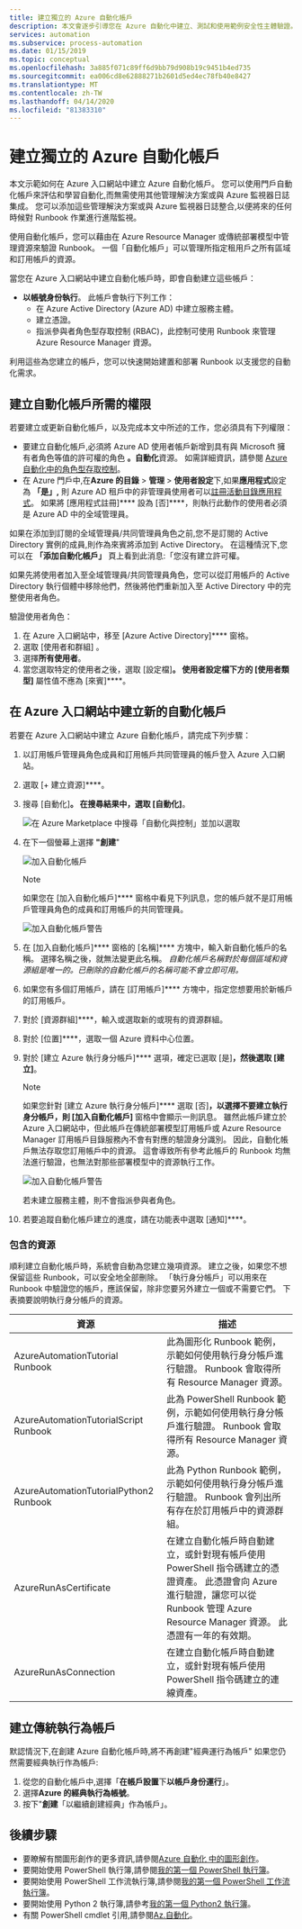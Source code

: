```yaml
---
title: 建立獨立的 Azure 自動化帳戶
description: 本文會逐步引導您在 Azure 自動化中建立、測試和使用範例安全性主體驗證。
services: automation
ms.subservice: process-automation
ms.date: 01/15/2019
ms.topic: conceptual
ms.openlocfilehash: 3a885f071c89ff6d9bb79d908b19c9451b4ed735
ms.sourcegitcommit: ea006cd8e62888271b2601d5ed4ec78fb40e8427
ms.translationtype: MT
ms.contentlocale: zh-TW
ms.lasthandoff: 04/14/2020
ms.locfileid: "81383310"
---
```

# <a name="create-a-standalone-azure-automation-account"></a>建立獨立的 Azure 自動化帳戶

本文示範如何在 Azure 入口網站中建立 Azure 自動化帳戶。 您可以使用門戶自動化帳戶來評估和學習自動化,而無需使用其他管理解決方案或與 Azure 監視器日誌集成。 您可以添加這些管理解決方案或與 Azure 監視器日誌整合,以便將來的任何時候對 Runbook 作業進行進階監視。

使用自動化帳戶，您可以藉由在 Azure Resource Manager 或傳統部署模型中管理資源來驗證 Runbook。 一個「自動化帳戶」可以管理所指定租用戶之所有區域和訂用帳戶的資源。

當您在 Azure 入口網站中建立自動化帳戶時，即會自動建立這些帳戶：

* **以帳號身份執行**。 此帳戶會執行下列工作：
  * 在 Azure Active Directory (Azure AD) 中建立服務主體。
  * 建立憑證。
  * 指派參與者角色型存取控制 (RBAC)，此控制可使用 Runbook 來管理 Azure Resource Manager 資源。

利用這些為您建立的帳戶，您可以快速開始建置和部署 Runbook 以支援您的自動化需求。

## <a name="permissions-required-to-create-an-automation-account"></a>建立自動化帳戶所需的權限

若要建立或更新自動化帳戶，以及完成本文中所述的工作，您必須具有下列權限：

* 要建立自動化帳戶,必須將 Azure AD 使用者帳戶新增到具有與 Microsoft 擁有者角色等值的許可權的角色 **。自動化**資源。 如需詳細資訊，請參閱 [Azure 自動化中的角色型存取控制](automation-role-based-access-control.md)。
* 在 Azure 門戶中,在**Azure 的目錄** > **管理** > **使用者設定**下,如果**應用程式**設定為 **「是」,** 則 Azure AD 租戶中的非管理員使用者可以[註冊活動目錄應用程式](../active-directory/develop/howto-create-service-principal-portal.md#check-azure-subscription-permissions)。 如果將 [應用程式註冊]**** 設為 [否]****，則執行此動作的使用者必須是 Azure AD 中的全域管理員。

如果在添加到訂閱的全域管理員/共同管理員角色之前,您不是訂閱的 Active Directory 實例的成員,則作為來賓將添加到 Active Directory。 在這種情況下,您可以在 **「添加自動化帳戶」** 頁上看到此消息:「您沒有建立許可權。

如果先將使用者加入至全域管理員/共同管理員角色，您可以從訂用帳戶的 Active Directory 執行個體中移除他們，然後將他們重新加入至 Active Directory 中的完整使用者角色。

驗證使用者角色：

1. 在 Azure 入口網站中，移至 [Azure Active Directory]**** 窗格。
1. 選取 [使用者和群組]  。
1. 選擇**所有使用者**。
1. 當您選取特定的使用者之後，選取 [設定檔]****。 使用者設定檔下方的 [使用者類型]**** 屬性值不應為 [來賓]****。

## <a name="create-a-new-automation-account-in-the-azure-portal"></a>在 Azure 入口網站中建立新的自動化帳戶

若要在 Azure 入口網站中建立 Azure 自動化帳戶，請完成下列步驟：

1. 以訂用帳戶管理員角色成員和訂用帳戶共同管理員的帳戶登入 Azure 入口網站。
1. 選取 [+ 建立資源]****。
1. 搜尋 [自動化]****。 在搜尋結果中，選取 [自動化]****。

   ![在 Azure Marketplace 中搜尋「自動化與控制」並加以選取](media/automation-create-standalone-account/automation-marketplace-select-create-automationacct.png)

1. 在下一個螢幕上選擇 **"創建**"

   ![加入自動化帳戶](media/automation-create-standalone-account/automation-create-automationacct-properties.png)

   > [!NOTE]
   > 如果您在 [加入自動化帳戶]**** 窗格中看見下列訊息，您的帳戶就不是訂用帳戶管理員角色的成員和訂用帳戶的共同管理員。
   >
   > ![加入自動化帳戶警告](media/automation-create-standalone-account/create-account-without-perms.png)

1. 在 [加入自動化帳戶]**** 窗格的 [名稱]**** 方塊中，輸入新自動化帳戶的名稱。 選擇名稱之後，就無法變更此名稱。 *自動化帳戶名稱對於每個區域和資源組是唯一的。已刪除的自動化帳戶的名稱可能不會立即可用。*
1. 如果您有多個訂用帳戶，請在 [訂用帳戶]**** 方塊中，指定您想要用於新帳戶的訂用帳戶。
1. 對於 [資源群組]****，輸入或選取新的或現有的資源群組。
1. 對於 [位置]****，選取一個 Azure 資料中心位置。
1. 對於 [建立 Azure 執行身分帳戶]**** 選項，確定已選取 [是]****，然後選取 [建立]****。

   > [!NOTE]
   > 如果您針對 [建立 Azure 執行身分帳戶]**** 選取 [否]****，以選擇不要建立執行身分帳戶，則 [加入自動化帳戶]**** 窗格中會顯示一則訊息。 雖然此帳戶建立於 Azure 入口網站中，但此帳戶在傳統部署模型訂用帳戶或 Azure Resource Manager 訂用帳戶目錄服務內不會有對應的驗證身分識別。 因此，自動化帳戶無法存取您訂用帳戶中的資源。 這會導致所有參考此帳戶的 Runbook 均無法進行驗證，也無法對那些部署模型中的資源執行工作。
   >
   > ![加入自動化帳戶警告](media/automation-create-standalone-account/create-account-decline-create-runas-msg.png)
   >
   > 若未建立服務主體，則不會指派參與者角色。
   >

1. 若要追蹤自動化帳戶建立的進度，請在功能表中選取 [通知]****。

### <a name="resources-included"></a>包含的資源

順利建立自動化帳戶時，系統會自動為您建立幾項資源。 建立之後，如果您不想保留這些 Runbook，可以安全地全部刪除。 「執行身分帳戶」可以用來在 Runbook 中驗證您的帳戶，應該保留，除非您要另外建立一個或不需要它們。 下表摘要說明執行身分帳戶的資源。

| 資源 | 描述 |
| --- | --- |
| AzureAutomationTutorial Runbook |此為圖形化 Runbook 範例，示範如何使用執行身分帳戶進行驗證。 Runbook 會取得所有 Resource Manager 資源。 |
| AzureAutomationTutorialScript Runbook |此為 PowerShell Runbook 範例，示範如何使用執行身分帳戶進行驗證。 Runbook 會取得所有 Resource Manager 資源。 |
| AzureAutomationTutorialPython2 Runbook |此為 Python Runbook 範例，示範如何使用執行身分帳戶進行驗證。 Runbook 會列出所有存在於訂用帳戶中的資源群組。 |
| AzureRunAsCertificate |在建立自動化帳戶時自動建立，或針對現有帳戶使用 PowerShell 指令碼建立的憑證資產。 此憑證會向 Azure 進行驗證，讓您可以從 Runbook 管理 Azure Resource Manager 資源。 此憑證有一年的有效期。 |
| AzureRunAsConnection |在建立自動化帳戶時自動建立，或針對現有帳戶使用 PowerShell 指令碼建立的連線資產。 |

## <a name="create-a-classic-run-as-account"></a>建立傳統執行為帳戶

默認情況下,在創建 Azure 自動化帳戶時,將不再創建"經典運行為帳戶" 如果您仍然需要經典執行作為帳戶:

1. 從您的自動化帳戶中,選擇「**在帳戶設置**下**以帳戶身份運行**」。
2. 選擇**Azure 的經典執行為帳號**。
3. 按下"**創建**「以繼續創建經典」作為帳戶」。

## <a name="next-steps"></a>後續步驟

* 要瞭解有關圖形創作的更多資訊,請參閱[Azure 自動化 中的圖形創作](automation-graphical-authoring-intro.md)。
* 要開始使用 PowerShell 執行簿,請參閱[我的第一個 PowerShell 執行簿](automation-first-runbook-textual-powershell.md)。
* 要開始使用 PowerShell 工作流執行簿,請參閱[我的第一個 PowerShell 工作流執行簿](automation-first-runbook-textual.md)。
* 要開始使用 Python 2 執行簿,請參考[我的第一個 Python2 執行簿](automation-first-runbook-textual-python2.md)。
* 有關 PowerShell cmdlet 引用,請參閱[Az.自動化](https://docs.microsoft.com/powershell/module/az.automation/?view=azps-3.7.0#automation
)。
